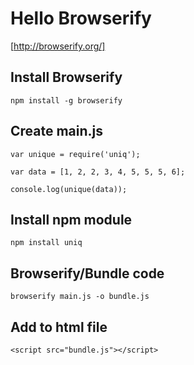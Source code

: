 # Hello Browserify
[http://browserify.org/]

## Install Browserify

`npm install -g browserify`

## Create main.js

```
var unique = require('uniq');

var data = [1, 2, 2, 3, 4, 5, 5, 5, 6];

console.log(unique(data));
```

## Install npm module

`npm install uniq`

## Browserify/Bundle code

`browserify main.js -o bundle.js`

## Add to html file

`<script src="bundle.js"></script>`
